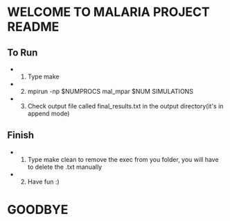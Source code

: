 # WELCOME TO MALARIA PROJECT README

## To Run
* 1. Type make
* 2. mpirun -np $NUMPROCS mal_mpar $NUM SIMULATIONS
* 3. Check output file called final_results.txt in the output directory(it's in append mode)

## Finish
* 1. Type make clean to remove the exec from you folder, you will have to delete the .txt manually
* 2. Have fun :) 
# GOODBYE
